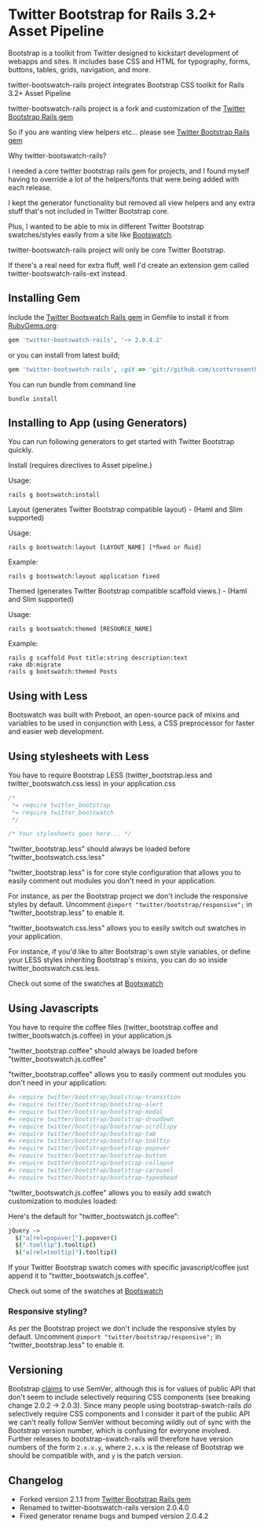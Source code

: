 # Twitter Bootstrap for Rails 3.2+ Asset Pipeline
Bootstrap is a toolkit from Twitter designed to kickstart development of webapps and sites. It includes base CSS and HTML for typography, forms, buttons, tables, grids, navigation, and more.

twitter-bootswatch-rails project integrates Bootstrap CSS toolkit for Rails 3.2+ Asset Pipeline

twitter-bootswatch-rails project is a fork and customization of the
[Twitter Bootstrap Rails gem](https://github.com/seyhunak/twitter-bootstrap-rails)

So if you are wanting view helpers etc... please see [Twitter Bootstrap Rails gem](https://github.com/seyhunak/twitter-bootstrap-rails)

Why twitter-bootswatch-rails?

I needed a core twitter bootstrap rails gem for projects, and I found myself having to override a lot of the helpers/fonts that were being added with each release.

I kept the generator functionality but removed all view helpers and any extra stuff that's not included in Twitter Bootstrap core.

Plus, I wanted to be able to mix in different Twitter Bootstrap swatches/styles easily from a site like [Bootswatch](http://bootswatch.com/).

twitter-bootswatch-rails project will only be core Twitter Bootstrap.

If there's a real need for extra fluff, well I'd create an extension gem called twitter-bootswatch-rails-ext instead.

## Installing Gem

Include the [Twitter Bootswatch Rails gem](http://rubygems.org/gems/twitter-bootswatch-rails) in Gemfile to install it from [RubyGems.org](http://rubygems.org):

```ruby
gem 'twitter-bootswatch-rails', '~> 2.0.4.2'
```

or you can install from latest build;

```ruby
gem 'twitter-bootswatch-rails', :git => 'git://github.com/scottvrosenthal/twitter-bootswatch-rails.git'
```

You can run bundle from command line

    bundle install


## Installing to App (using Generators)

You can run following generators to get started with Twitter Bootstrap quickly.


Install (requires directives to Asset pipeline.)


Usage:


    rails g bootswatch:install


Layout (generates Twitter Bootstrap compatible layout) - (Haml and Slim supported)


Usage:


    rails g bootswatch:layout [LAYOUT_NAME] [*ﬁxed or ﬂuid]


Example:


    rails g bootswatch:layout application fixed


Themed (generates Twitter Bootstrap compatible scaffold views.) - (Haml and Slim supported)


Usage:


    rails g bootswatch:themed [RESOURCE_NAME]


Example:


    rails g scaffold Post title:string description:text
    rake db:migrate
    rails g bootswatch:themed Posts



## Using with Less

Bootswatch was built with Preboot, an open-source pack of mixins and variables to be used in conjunction with Less, a CSS preprocessor for faster and easier web development.

## Using stylesheets with Less

You have to require Bootstrap LESS (twitter_bootstrap.less and twitter_bootswatch.css.less) in your application.css

```css
/*
 *= require twitter_bootstrap
 *= require twitter_bootswatch
 */

/* Your stylesheets goes here... */
```

"twitter_bootstrap.less" should always be loaded before "twitter_bootswatch.css.less"

"twitter_bootstrap.less" is for core style configuration that allows you to easily comment out modules you don't need in your application.

For instance, as per the Bootstrap project we don't include the responsive styles by default. Uncomment `@import "twitter/bootstrap/responsive";` in "twitter_bootstrap.less" to enable it.

"twitter_bootswatch.css.less" allows you to easily switch out swatches in your application.

For instance, if you'd like to alter Bootstrap's own style variables, or define your LESS
styles inheriting Bootstrap's mixins, you can do so inside twitter_bootswatch.css.less.

Check out some of the swatches at [Bootswatch](http://bootswatch.com/)

## Using Javascripts

You have to require the coffee files (twitter_bootstrap.coffee and twitter_bootswatch.js.coffee) in your application.js

"twitter_bootstrap.coffee" should always be loaded before "twitter_bootswatch.js.coffee"

"twitter_bootstrap.coffee" allows you to easily comment out modules you don't need in your application:

```coffee
#= require twitter/bootstrap/bootstrap-transition
#= require twitter/bootstrap/bootstrap-alert
#= require twitter/bootstrap/bootstrap-modal
#= require twitter/bootstrap/bootstrap-dropdown
#= require twitter/bootstrap/bootstrap-scrollspy
#= require twitter/bootstrap/bootstrap-tab
#= require twitter/bootstrap/bootstrap-tooltip
#= require twitter/bootstrap/bootstrap-popover
#= require twitter/bootstrap/bootstrap-button
#= require twitter/bootstrap/bootstrap-collapse
#= require twitter/bootstrap/bootstrap-carousel
#= require twitter/bootstrap/bootstrap-typeahead
```

"twitter_bootswatch.js.coffee" allows you to easily add swatch customization to modules loaded:

Here's the default for "twitter_bootswatch.js.coffee":

```coffee
jQuery ->
  $("a[rel=popover]").popover()
  $(".tooltip").tooltip()
  $("a[rel=tooltip]").tooltip()
```

If your Twitter Bootstrap swatch comes with specific javascript/coffee just append it to "twitter_bootswatch.js.coffee".

Check out some of the swatches at [Bootswatch](http://bootswatch.com/)

### Responsive styling?
As per the Bootstrap project we don't include the responsive styles by default. Uncomment `@import "twitter/bootstrap/responsive";` in "twitter_bootstrap.less" to enable it.

## Versioning
Bootstrap [claims](https://github.com/twitter/bootstrap#versioning) to use SemVer, although this is for values of public API that don't seem to include selectively requiring CSS components (see breaking change 2.0.2 -> 2.0.3). Since many people using bootstrap-swatch-rails *do* selectively require CSS components and I consider it part of the public API we can't really follow SemVer without becoming wildly out of sync with the Bootstrap version number, which is confusing for everyone involved. Further releases to bootstrap-swatch-rails will therefore have version numbers of the form `2.x.x.y`, where `2.x.x` is the release of Bootstrap we should be compatible with, and `y` is the patch version.

## Changelog

  - Forked version 2.1.1 from [Twitter Bootstrap Rails gem](https://github.com/seyhunak/twitter-bootstrap-rails)
  - Renamed to twitter-bootswatch-rails version 2.0.4.0
  - Fixed generator rename bugs and bumped version 2.0.4.2
